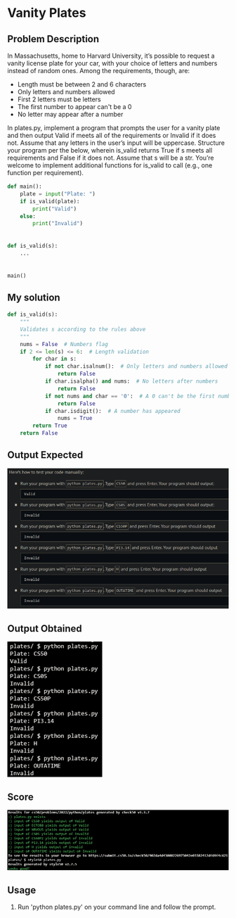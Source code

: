 # Vanity Plates

## Problem Description

In Massachusetts, home to Harvard University, it’s possible to request a vanity license plate for your car, with your choice of letters and numbers instead of random ones. Among the requirements, though, are:

- Length must be between 2 and 6 characters
- Only letters and numbers allowed
- First 2 letters must be letters
- The first number to appear can't be a 0
- No letter may appear after a number

In plates.py, implement a program that prompts the user for a vanity plate and then output Valid if meets all of the requirements or Invalid if it does not. Assume that any letters in the user’s input will be uppercase. Structure your program per the below, wherein is_valid returns True if s meets all requirements and False if it does not. Assume that s will be a str. You’re welcome to implement additional functions for is_valid to call (e.g., one function per requirement).

```python
def main():
    plate = input("Plate: ")
    if is_valid(plate):
        print("Valid")
    else:
        print("Invalid")


def is_valid(s):
    ...


main()
```

## My solution

```python
def is_valid(s):
    """
    Validates s according to the rules above
    """
    nums = False  # Numbers flag
    if 2 <= len(s) <= 6:  # Length validation
        for char in s:
            if not char.isalnum():  # Only letters and numbers allowed
                return False
            if char.isalpha() and nums:  # No letters after numbers
                return False
            if not nums and char == '0':  # A 0 can't be the first number to appear
                return False
            if char.isdigit():  # A number has appeared
                nums = True
        return True
    return False
```

## Output Expected

![Output expected](./resources/output_expected.png)

## Output Obtained

![As expected](./resources/output_obtained.png)

## Score

![All good](./resources/score.png)

## Usage

1. Run 'python plates.py' on your command line and follow the prompt.